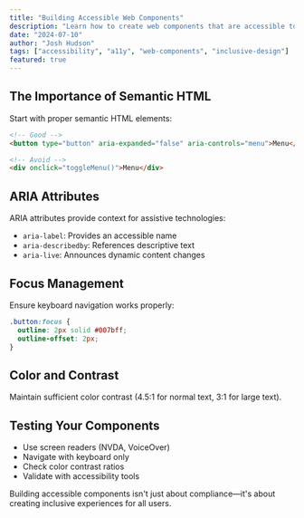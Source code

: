```yaml
---
title: "Building Accessible Web Components"
description: "Learn how to create web components that are accessible to all users, including those using assistive technologies."
date: "2024-07-10"
author: "Josh Hudson"
tags: ["accessibility", "a11y", "web-components", "inclusive-design"]
featured: true
---
```


## The Importance of Semantic HTML

Start with proper semantic HTML elements:

```html
<!-- Good -->
<button type="button" aria-expanded="false" aria-controls="menu">Menu</button>

<!-- Avoid -->
<div onclick="toggleMenu()">Menu</div>
```

## ARIA Attributes

ARIA attributes provide context for assistive technologies:

- `aria-label`: Provides an accessible name
- `aria-describedby`: References descriptive text
- `aria-live`: Announces dynamic content changes

## Focus Management

Ensure keyboard navigation works properly:

```css
.button:focus {
  outline: 2px solid #007bff;
  outline-offset: 2px;
}
```

## Color and Contrast

Maintain sufficient color contrast (4.5:1 for normal text, 3:1 for large text).

## Testing Your Components

- Use screen readers (NVDA, VoiceOver)
- Navigate with keyboard only
- Check color contrast ratios
- Validate with accessibility tools

Building accessible components isn't just about compliance—it's about creating inclusive experiences for all users.
